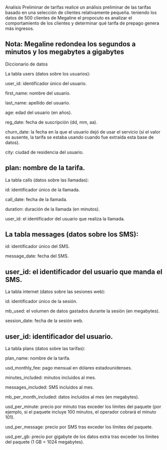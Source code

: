 Analisis Preliminar de tarifas
realice un análisis preliminar de las tarifas basado en una selección de clientes relativamente pequeña. teniendo los datos de 500 clientes de Megaline
el propocuto es analizar el comportamiento de los clientes y determinar qué tarifa de prepago genera más ingresos. 

Nota: Megaline redondea los segundos a minutos y los megabytes a gigabytes
--------------------------------
Diccionario de datos

La tabla users (datos sobre los usuarios):

user_id: identificador único del usuario.

first_name: nombre del usuario.

last_name: apellido del usuario.

age: edad del usuario (en años).

reg_date: fecha de suscripción (dd, mm, aa).

churn_date: la fecha en la que el usuario dejó de usar el servicio (si el valor es ausente, la tarifa se estaba usando cuando fue extraída esta base de datos).

city: ciudad de residencia del usuario.

plan: nombre de la tarifa.
----------------------------------------
La tabla calls (datos sobre las llamadas):

id: identificador único de la llamada.

call_date: fecha de la llamada.

duration: duración de la llamada (en minutos).

user_id: el identificador del usuario que realiza la llamada.

La tabla messages (datos sobre los SMS):
------------------------------------
id: identificador único del SMS.

message_date: fecha del SMS.

user_id: el identificador del usuario que manda el SMS.
------------------------------------
La tabla internet (datos sobre las sesiones web):

id: identificador único de la sesión.

mb_used: el volumen de datos gastados durante la sesión (en megabytes).

session_date: fecha de la sesión web.

user_id: identificador del usuario.
------------------------------------
La tabla plans (datos sobre las tarifas):

plan_name: nombre de la tarifa.

usd_monthly_fee: pago mensual en dólares estadounidenses.

minutes_included: minutos incluidos al mes.

messages_included: SMS incluidos al mes.

mb_per_month_included: datos incluidos al mes (en megabytes).

usd_per_minute: precio por minuto tras exceder los límites del paquete (por ejemplo, si el paquete incluye 100 minutos, el operador cobrará el minuto 101).

usd_per_message: precio por SMS tras exceder los límites del paquete.

usd_per_gb: precio por gigabyte de los datos extra tras exceder los límites del paquete (1 GB = 1024 megabytes).
